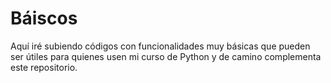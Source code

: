 # Báiscos

Aquí iré subiendo códigos con funcionalidades muy básicas que pueden ser útiles para quienes usen mi curso de Python y de camino complementa este repositorio.
